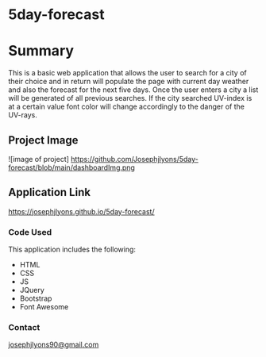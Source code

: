 # 5day-forecast

# Summary
This is a basic web application that allows the user to search for a city of their choice and in return will populate the page with current day weather and also the forecast for the next five days. Once the user enters a city a list will be generated of all previous searches. If the city searched UV-index is at a certain value font color will change accordingly to the danger of the UV-rays.

## Project Image

![image of project] https://github.com/Josephjlyons/5day-forecast/blob/main/dashboardImg.png

## Application Link

https://josephjlyons.github.io/5day-forecast/

### Code Used
This application includes the following:

* HTML
* CSS
* JS
* JQuery
* Bootstrap
* Font Awesome


### Contact

josephjlyons90@gmail.com
